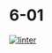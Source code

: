 # 6-01
[![linter](https://github.com/Daniel-Pawelko/6-01/workflows/linter/badge.svg)](https://github.com/marketplace/actions/super-linter)

